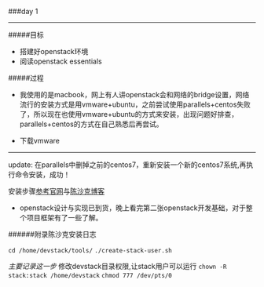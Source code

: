 ###day 1

***
#####目标
* 搭建好openstack环境
* 阅读openstack essentials

#####过程
* 我使用的是macbook，网上有人讲openstack会和网络的bridge设置，网络流行的安装方式是用vmware+ubuntu，之前尝试使用parallels+centos失败了，所以现在也使用vmware+ubuntu的方式来安装，出现问题好排查，parallels+centos的方式在自己熟悉后再尝试。

* 下载vmware

***
update:
在parallels中删掉之前的centos7，重新安装一个新的centos7系统,再执行命令安装，成功！


安装步骤[参考官网](http://docs.openstack.org/developer/devstack/)与[陈沙克博客](http://www.chenshake.com/openstack-project-series-3-devstack/)


* openstack设计与实现已到货，晚上看完第二张openstack开发基础，对于整个项目框架有了一些了解。

######附录陈沙克安装日志

`cd /home/devstack/tools/`
`./create-stack-user.sh`

*主要记录这一步*
修改devstack目录权限,让stack用户可以运行
`chown -R stack:stack /home/devstack`
`chmod 777 /dev/pts/0`

